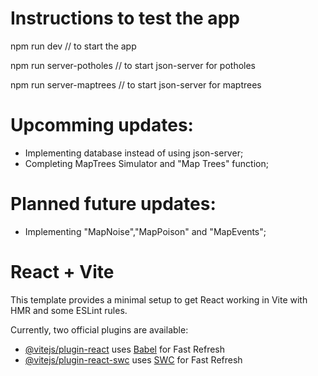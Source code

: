 # Instructions to test the app

npm run dev // to start the app

npm run server-potholes // to start json-server for potholes

npm run server-maptrees // to start json-server for maptrees

# Upcomming updates:

- Implementing database instead of using json-server;
- Completing MapTrees Simulator and "Map Trees" function;

# Planned future updates:

- Implementing "MapNoise","MapPoison" and "MapEvents";

# React + Vite

This template provides a minimal setup to get React working in Vite with HMR and some ESLint rules.

Currently, two official plugins are available:

- [@vitejs/plugin-react](https://github.com/vitejs/vite-plugin-react/blob/main/packages/plugin-react/README.md) uses [Babel](https://babeljs.io/) for Fast Refresh
- [@vitejs/plugin-react-swc](https://github.com/vitejs/vite-plugin-react-swc) uses [SWC](https://swc.rs/) for Fast Refresh
